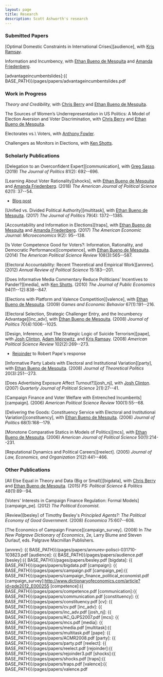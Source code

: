 ```yaml
---
layout: page
title: Research
description: Scott Ashworth's research
---
```


### Submitted Papers

[Optimal Domestic Constraints in International Crises][audience], with [Kris Ramsay][kris].
<!-- Under review at \textit{The American Journal of Political Science.} -->

Information and Incumbency, with [Ethan Bueno de Mesquita][ethan] and [Amanda Friedenberg][amanda].
<!-- Under review at \textit{The American Political Science Review.} -->
<!-- [Slides][advantageincumbentslides] -->

[advantageincumbentslides]:{{ BASE_PATH}}/pages/papers/advantageincumbentslides.pdf

### Work in Progress

_Theory and Credibility,_ with [Chris Berry][chris] and [Ethan Bueno de Mesquita][ethan].


The Sources of Women’s Underrepresentation in US Politics:
A Model of Election Aversion and Voter Discrimination, with [Chris Berry][chris] and [Ethan Bueno de Mesquita][ethan].

Electorates vs.\ Voters, with [Anthony Fowler][anthony].

Challengers as Monitors in Elections, with [Ken Shotts][ken].

### Scholarly Publications

[Delegation to an Overconfident Expert][communication], with [Greg Sasso][greg].
(2019) _The Journal of Politics_ 81(2): 692--696.

[Learning About Voter Rationality][shocks], with [Ethan Bueno de Mesquita][ethan] and [Amanda Friedenberg][amanda]. (2018) _The American Journal of Political Science_ 62(1): 37--54.

<div>
<ul>
    <li><a href="https://ajps.org/2017/10/26/learning-about-voter-rationality/">Blog post</a></li>
</ul>
</div>

<!-- The HTML in the div tags will pass to the .html but not the .tex when pandoc is invoked with the option -f markdown-markdown_in_html_blocks  -->

[Unified vs. Divided Political Authority][multitask], with [Ethan Bueno de Mesquita][ethan]. (2017) _The Journal of Politics_ 79(4): 1372--1385.

[Accountability and Information in Elections][traps], with [Ethan Bueno de Mesquita][ethan] and [Amanda Friedenberg][amanda]. (2017) _The American Economic Journal: Microeconomics_ 9(2): 95--138.

[Is Voter Competence Good for Voters?: Information, Rationality, and Democratic Performance][competence], with [Ethan Bueno de Mesquita][ethan].  (2014) _The American Political Science Review_ 108(3):565--587.

[Electoral Accountability: Recent Theoretical and Empirical Work][annrev]. (2012) _Annual Review of Political Science_ 15:183--201.

[Does Informative Media Commentary Reduce Politicians' Incentives to Pander?][media], with [Ken Shotts][ken]. (2010) _The Journal of Public Economics_ 94(11--12):838--847.

[Elections with Platform and Valence Competition][valence], with [Ethan Bueno de Mesquita][ethan]. (2009) _Games and Economic Behavior_ 67(1):191--216.

[Electoral Selection, Strategic Challenger Entry, and the Incumbency Advantage][inc_adv], with [Ethan Bueno de Mesquita][ethan]. (2008) _Journal of Politics_ 70(4):1006--1025.

[Design, Inference, and The Strategic Logic of Suicide Terrorism][pape], with [Josh Clinton][josh], [Adam Meirowitz][adam], and [Kris Ramsay][kris]. (2008) _American Political Science Review_ 102(2):269--273.

<div>
<ul>
    <li><a href="{{ BASE_PATH}}/pages/papers/rejoinder3.pdf">Rejoinder</a> to Robert Pape's response</li>
</ul>
</div>

[Informative Party Labels with Electoral and Institutional Variation][party], with [Ethan Bueno de Mesquita][ethan]. (2008) _Journal of Theoretical Politics_ 20(3):251--273.

[Does Advertising Exposure Affect Turnout?][josh_nj], with [Josh Clinton][josh]. (2007) _Quarterly Journal of Political Science_ 2(1):27--41.

[Campaign Finance and Voter Welfare with Entrenched Incumbents][campaign]. (2006) _American Political Science Review_ 100(1):55--68.

[Delivering the Goods: Constituency Service with Electoral and Institutional Variation][constituency], with [Ethan Bueno de Mesquita][ethan]. (2006) _Journal of Politics_ 68(1):168--179.

[Monotone Comparative Statics in Models of Politics][mcs], with [Ethan Bueno de Mesquita][ethan]. (2006) _American Journal of Political Science_ 50(1):214--231.

[Reputational Dynamics and Political Careers][reelect]. (2005) _Journal of Law, Economics, and Organization_ 21(2):441--466.  

### Other Publications

[All Else Equal in Theory and Data (Big or Small)][bigdata], with [Chris Berry][chris] and [Ethan Bueno de Mesquita][ethan]. (2015) _PS: Political Science & Politics_ 48(1):89--94.

[Voters' Interests in Campaign Finance Regulation: Formal Models][campaign_pe]. (2012) _The Political Economist._

[Review][besley] of Timothy Besley's _Principled Agents?: The Political Economy of Good
Government_. (2008) _Economica_ 75:607--608.

[The Economics of Campaign Finance][campaign_survey]. (2008) In _The New Palgrave Dictionary of Economics_, 2e, Larry Blume and Steven Durlauf, eds. Palgrave Macmillan Publishers.

[adam]: https://faculty.utah.edu/u6002205-Adam_Meirowitz/biography/index.hml
[amanda]: http://www.amandafriedenberg.org/
[anthony]: https://voices.uchicago.edu/fowler/
[chris]: https://harris.uchicago.edu/directory/christopher-berry
[ethan]: https://voices.uchicago.edu/ethanbdm/
[greg]:https://gregsasso.me/
[josh]: https://my.vanderbilt.edu/joshclinton/
[ken]: https://www.gsb.stanford.edu/faculty-research/faculty/ken-shotts
[kris]: http://scholar.princeton.edu/kramsay

[annrev]: {{ BASE_PATH}}/pages/papers/annurev-polisci-031710-103823.pdf
[audience]: {{ BASE_PATH}}/pages/papers/audience.pdf
[besley]:{{ BASE_PATH}}/pages/papers/besley.pdf
[bigdata]: {{ BASE_PATH}}/pages/papers/bigdata.pdf
[campaign]: {{ BASE_PATH}}/pages/papers/campaign.pdf
[campaign_pe]:{{ BASE_PATH}}/pages/papers/campaign_finance_political_economist.pdf
[campaign_survey]:http://www.dictionaryofeconomics.com/article?id=pde2012_E000255
[competence]:{{ BASE_PATH}}/pages/papers/competence.pdf
[communication]:{{ BASE_PATH}}/pages/papers/communication.pdf
[constituency]: {{ BASE_PATH}}/pages/papers/constituency.pdf
[cv]: {{ BASE_PATH}}/pages/papers/cv.pdf
[inc_adv]: {{ BASE_PATH}}/pages/papers/inc_adv.pdf
[josh_nj]: {{ BASE_PATH}}/pages/papers/AC_QJPS2007.pdf
[mcs]: {{ BASE_PATH}}/pages/papers/mcs.pdf
[media]: {{ BASE_PATH}}/pages/papers/media.pdf
[multitask]:{{ BASE_PATH}}/pages/papers/multitask.pdf
[pape]: {{ BASE_PATH}}/pages/papers/ACMR2008.pdf
[party]: {{ BASE_PATH}}/pages/papers/party.pdf
[reelect]: {{ BASE_PATH}}/pages/papers/reelect.pdf
[rejoinder]:{{ BASE_PATH}}/pages/papers/rejoinder3.pdf
[shocks]:{{ BASE_PATH}}/pages/papers/shocks.pdf
[traps]:{{ BASE_PATH}}/pages/papers/traps.pdf
[valence]:{{ BASE_PATH}}/pages/papers/valence.pdf
